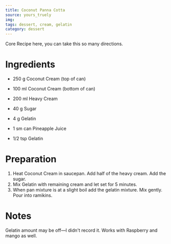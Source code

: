 ```yaml
---
title: Coconut Panna Cotta
source: yours_truely
img:
tags: dessert, cream, gelatin
category: dessert
---
```


Core Recipe here, you can take this so many directions.

Ingredients
===========

* 250 g Coconut Cream (top of can)
* 100 ml Coconut Cream (bottom of can)
* 200 ml Heavy Cream
* 40 g Sugar
* 4 g Gelatin

* 1 sm can Pineapple Juice
* 1/2 tsp Gelatin

Preparation
===========
1. Heat Coconut Cream in saucepan. Add half of the heavy cream. Add the sugar.
2. Mix Gelatin with remaining cream and let set for 5 minutes.
3. When pan mixture is at a slight boil add the gelatin mixture. Mix gently. Pour into ramikins.

Notes
=====

Gelatin amount may be off—I didn't record it.
Works with Raspberry and mango as well.
